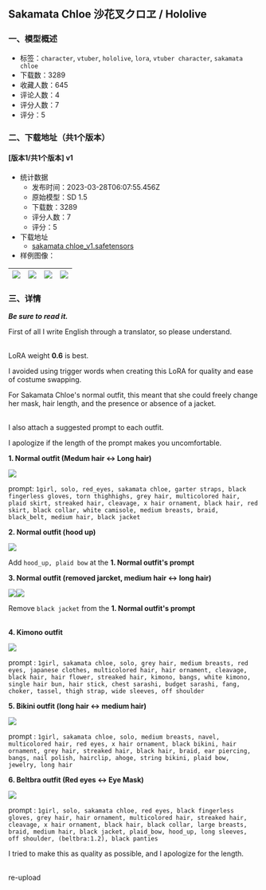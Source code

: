 ## Sakamata Chloe 沙花叉クロヱ / Hololive
### 一、模型概述

- 标签：`character`, `vtuber`, `hololive`, `lora`, `vtuber character`, `sakamata chloe`
- 下载数：3289
- 收藏人数：645
- 评论人数：4
- 评分人数：7
- 评分：5

### 二、下载地址（共1个版本）

#### [版本1/共1个版本] v1

- 统计数据
  - 发布时间：2023-03-28T06:07:55.456Z
  - 原始模型：SD 1.5
  - 下载数：3289
  - 评分人数：7
  - 评分：5
- 下载地址
  - [sakamata chloe_v1.safetensors](https://civitai.com/api/download/models/30184)
- 样例图像：

| <img src="https://image.civitai.com/xG1nkqKTMzGDvpLrqFT7WA/2a030628-85b3-4054-1382-1f0e02afd300/width=450/342474.jpeg" /> | <img src="https://image.civitai.com/xG1nkqKTMzGDvpLrqFT7WA/ee49c356-3c33-4c33-c888-2bc2f7139e00/width=450/342479.jpeg" /> | <img src="https://image.civitai.com/xG1nkqKTMzGDvpLrqFT7WA/d1ac9deb-696c-495b-a14e-7a12d441df00/width=450/342478.jpeg" /> | <img src="https://image.civitai.com/xG1nkqKTMzGDvpLrqFT7WA/5b3d9d29-9d24-48c0-8912-6132624dc100/width=450/342477.jpeg" /> |
| ---- | ---- | ---- | ---- |


### 三、详情
<p><strong><em>Be sure to read it.</em><br /></strong></p><p>First of all I write English through a translator, so please understand.</p><p><br />LoRA weight <strong>0.6</strong> is best.</p><p>I avoided using trigger words when creating this LoRA for quality and ease of costume swapping.<br /></p><p>For Sakamata Chloe's normal outfit, this meant that she could freely change her mask, hair length, and the presence or absence of a jacket.</p><p><br />I also attach a suggested prompt to each outfit.</p><p>I apologize if the length of the prompt makes you uncomfortable.<br /></p><p><strong>1. Normal outfit (Medum hair ↔ Long hair)</strong></p><img src="https://imagecache.civitai.com/xG1nkqKTMzGDvpLrqFT7WA/97de96fd-1d2a-4c38-c616-29d8929ad800/width=525/97de96fd-1d2a-4c38-c616-29d8929ad800" /><p>prompt: <code>1girl, solo, red_eyes, sakamata chloe, garter straps, black fingerless gloves, torn thighhighs, grey hair, multicolored hair, plaid skirt, streaked hair, cleavage, x hair ornament, black hair, red skirt, black collar, white camisole, medium breasts, braid, black_belt, medium hair, black jacket</code><br /></p><p><strong>2. Normal outfit (hood up)</strong></p><img src="https://imagecache.civitai.com/xG1nkqKTMzGDvpLrqFT7WA/35a9eae7-a754-4b96-71fe-35a411c9a700/width=525/35a9eae7-a754-4b96-71fe-35a411c9a700" /><p>Add <code>hood_up, plaid bow</code> at the <strong>1. Normal outfit's prompt</strong><br /></p><p><strong>3. Normal outfit (removed jarcket, medium hair ↔ long hair)</strong></p><img src="https://imagecache.civitai.com/xG1nkqKTMzGDvpLrqFT7WA/02431dbb-0c47-4301-47c9-4d546b0a1000/width=525/02431dbb-0c47-4301-47c9-4d546b0a1000" /><img src="https://imagecache.civitai.com/xG1nkqKTMzGDvpLrqFT7WA/e5072c93-a03e-466f-0e1f-88f97dc1c900/width=525/e5072c93-a03e-466f-0e1f-88f97dc1c900" /><p>Remove <code>black jacket</code> from the <strong>1. Normal outfit's prompt</strong></p><p><br /><strong>4. Kimono outfit</strong></p><img src="https://imagecache.civitai.com/xG1nkqKTMzGDvpLrqFT7WA/86b21157-4237-4614-f0a2-884fa76d5600/width=525/86b21157-4237-4614-f0a2-884fa76d5600" /><p>prompt : <code>1girl, sakamata chloe, solo, grey hair, medium breasts, red eyes, japanese clothes, multicolored hair, hair ornament, cleavage, black hair, hair flower, streaked hair, kimono, bangs, white kimono, single hair bun, hair stick, chest sarashi, budget sarashi, fang, choker, tassel, thigh strap, wide sleeves, off shoulder</code><br /></p><p><strong>5. Bikini outfit (long hair ↔ medium hair)</strong></p><img src="https://imagecache.civitai.com/xG1nkqKTMzGDvpLrqFT7WA/1b6e8bfc-8e64-4d60-a7af-d31ec6d7d600/width=525/1b6e8bfc-8e64-4d60-a7af-d31ec6d7d600" /><p>prompt : <code>1girl, sakamata chloe, solo, medium breasts, navel, multicolored hair, red eyes, x hair ornament, black bikini, hair ornament, grey hair, streaked hair, black hair, braid, ear piercing, bangs, nail polish, hairclip, ahoge, string bikini, plaid bow, jewelry, long hair</code><br /></p><p><strong>6. Beltbra outfit (Red eyes ↔ Eye Mask)</strong></p><img src="https://imagecache.civitai.com/xG1nkqKTMzGDvpLrqFT7WA/60a9f1d1-49df-4940-086a-6cd9164dba00/width=525/60a9f1d1-49df-4940-086a-6cd9164dba00" /><p>prompt : <code>1girl, solo, sakamata chloe, red eyes, black fingerless gloves, grey hair, hair ornament, multicolored hair, streaked hair, cleavage, x hair ornament, black hair, black collar, large breasts, braid, medium hair, black jacket, plaid_bow, hood_up, long sleeves, off shoulder, (beltbra:1.2), black panties</code><br /></p><p>I tried to make this as quality as possible, and I apologize for the length.</p><p><br />re-upload</p>